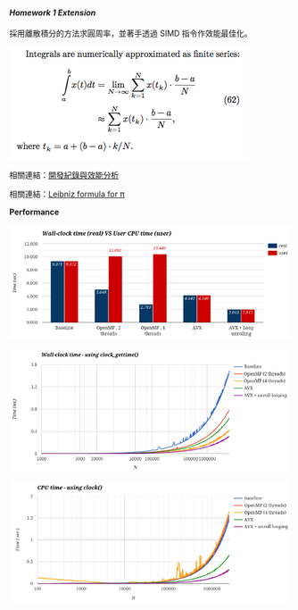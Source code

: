 #### *Homework 1 Extension*

採用離散積分的方法求圓周率，並著手透過 SIMD 指令作效能最佳化。

![](https://raw.githubusercontent.com/charles620016/embedded-fall2015/master/hw1-computePi/screenshot/integral.png)

相關連結：[開發紀錄與效能分析](https://charles620016.hackpad.com/Charles-Week-1-kBMD0GhbC7d)

相關連結：[Leibniz formula for π](https://en.wikipedia.org/wiki/Leibniz_formula_for_%CF%80)

**Performance**

![](https://raw.githubusercontent.com/charles620016/embedded-fall2015/master/hw1-computePi/screenshot/time_command.png)

![](https://raw.githubusercontent.com/charles620016/embedded-fall2015/master/hw1-computePi/screenshot/Wall-clock_time.png)

![](https://raw.githubusercontent.com/charles620016/embedded-fall2015/master/hw1-computePi/screenshot/CPU_time.png)

